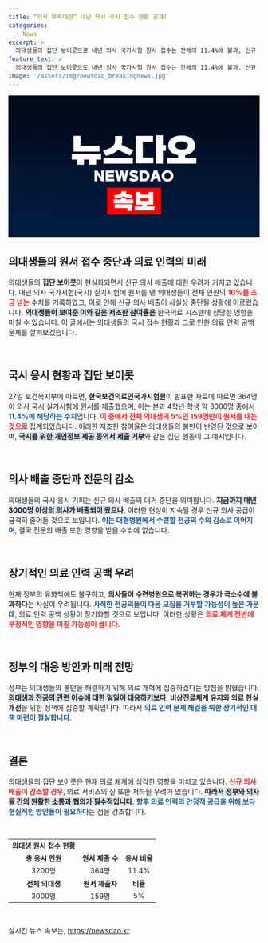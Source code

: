 ```yaml
---
title: “의사 부족대란” 내년 의사 국시 접수 현황 공개!
categories:
  - News
excerpt: >
  의대생들의 집단 보이콧으로 내년 의사 국가시험 원서 접수는 전체의 11.4%에 불과, 신규 의사 배출이 사실상 중단될 위기에 처했다. 정부의 의료 개혁에도 불구하고 인력 공백이 심화될 것으로 전망된다.
feature_text: >
  의대생들의 집단 보이콧으로 내년 의사 국가시험 원서 접수는 전체의 11.4%에 불과, 신규 의사 배출이 사실상 중단될 위기에 처했다. 정부의 의료 개혁에도 불구하고 인력 공백이 심화될 것으로 전망된다.
image: '/assets/img/newsdao_breakingnews.jpg'
---
```


<p><img src="/assets/img/newsdao_breakingnews.jpg" alt="ontimetimes 속보" /></p>

<h2 data-ke-size="size26">의대생들의 원서 접수 중단과 의료 인력의 미래</h2>

<p data-ke-size="size16">의대생들의 <b>집단 보이콧</b>이 현실화되면서 신규 의사 배출에 대한 우려가 커지고 있습니다. 내년 의사 국가시험(국시) 실기시험에 원서를 낸 의대생들이 전체 인원의 <b><span style="color: #ee2323;">10%를 조금 넘는</span></b> 수치를 기록하였고, 이로 인해 신규 의사 배출이 사실상 중단될 상황에 이르렀습니다. <b><span style="background-color: #21538527;">의대생들이 보여준 이와 같은 저조한 참여율은</span></b> 한국의료 시스템에 상당한 영향을 미칠 수 있습니다. 이 글에서는 의대생들의 국시 접수 현황과 그로 인한 의료 인력 공백 문제를 살펴보겠습니다.</p>

<p data-ke-size="size16">&nbsp;</p>

<h2 data-ke-size="size26">국시 응시 현황과 집단 보이콧</h2>

<p data-ke-size="size16">27일 보건복지부에 따르면, <b>한국보건의료인국가시험원</b>이 발표한 자료에 따르면 364명이 의사 국시 실기시험에 원서를 제출했으며, 이는 본과 4학년 학생 약 3000명 중에서 <b><span style="color: #1a5490;">11.4%에 해당하는 수치</span></b>입니다. <b><span style="color: #ee2323;">이 중에서 전체 의대생의 5%인 159명만이 원서를 내는 것으로</span></b> 집계되었습니다. 이러한 저조한 참여율은 의대생들의 불만이 반영된 것으로 보이며, <b><span style="background-color: #21538527;">국시를 위한 개인정보 제공 동의서 제출 거부</span></b>와 같은 집단 행동이 그 예시입니다.</p>

<p data-ke-size="size16">&nbsp;</p>

<h2 data-ke-size="size26">의사 배출 중단과 전문의 감소</h2>

<p data-ke-size="size16">의대생들의 국시 응시 기피는 신규 의사 배출의 대거 중단을 의미합니다. <b><span style="background-color: #21538527;">지금까지 매년 3000명 이상의 의사가 배출되어 왔으나</span></b>, 이러한 현상이 지속될 경우 신규 의사 공급이 급격히 줄어들 것으로 보입니다. <b><span style="color: #1a5490;"> 이는 대형병원에서 수련할 전공의 수의 감소로 이어지며</span></b>, 결국 전문의 배출 또한 영향을 받을 수밖에 없습니다.</p>

<p data-ke-size="size16">&nbsp;</p>

<h2 data-ke-size="size26">장기적인 의료 인력 공백 우려</h2>

<p data-ke-size="size16">현재 정부의 유화책에도 불구하고, <b>의사들이 수련병원으로 복귀하는 경우가 극소수에 불과하다</b>는 사실이 우려됩니다. <b><span style="color: #1a5490;">사직한 전공의들이 다음 모집을 거부할 가능성이 높은 가운데</span></b>, 의료 인력 공백 상황이 장기화할 것으로 보입니다. 이러한 상황은 <b><span style="color: #ee2323;">의료 체계 전반에 부정적인 영향을 미칠 가능성이 큽니다</span></b>.</p>

<p data-ke-size="size16">&nbsp;</p>

<h2 data-ke-size="size26">정부의 대응 방안과 미래 전망</h2>

<p data-ke-size="size16">정부는 의대생들의 불만을 해결하기 위해 의료 개혁에 집중하겠다는 방침을 밝혔습니다. <b><span style="background-color: #21538527;">의대생과 전공의 관련 이슈에 대한 일일이 대응하기보다</span></b>, <b>비상진료체계 유지와 의료 현실 개선</b>을 위한 정책에 집중할 계획입니다. 따라서 <b><span style="color: #1a5490;">의료 인력 문제 해결을 위한 장기적인 대책 마련이 절실합니다</span></b>.</p>

<p data-ke-size="size16">&nbsp;</p>

<h2 data-ke-size="size26">결론</h2>

<p data-ke-size="size16">의대생들의 집단 보이콧은 현재 의료 체계에 심각한 영향을 미치고 있습니다. <b><span style="color: #ee2323;">신규 의사 배출이 감소할 경우, </span></b>의료 서비스의 질 또한 저하될 우려가 있습니다. <b><span style="background-color: #21538527;">따라서 정부와 의사들 간의 원활한 소통과 협의가 필수적입니다</span></b>. <b><span style="color: #1a5490;">향후 의료 인력의 안정적 공급을 위해 보다 현실적인 방안들이 필요하다</span></b>는 점을 강조합니다.</p> 

<p data-ke-size="size16">&nbsp;</p>

<table>
  <tr>
    <td style="text-align: center; height: 17px;"><b>의대생 원서 접수 현황</b></td>
  </tr>
  <tr>
    <td style="text-align: center; height: 17px;"><b>총 응시 인원</b></td>
    <td style="text-align: center; height: 17px;"><b>원서 제출 수</b></td>
    <td style="text-align: center; height: 17px;"><b>응시 비율</b></td>
  </tr>
  <tr>
    <td style="text-align: center; height: 17px;">3200명</td>
    <td style="text-align: center; height: 17px;">364명</td>
    <td style="text-align: center; height: 17px;">11.4%</td>
  </tr>
  <tr>
    <td style="text-align: center; height: 17px;"><b> 전체 의대생</b></td>
    <td style="text-align: center; height: 17px;"><b> 원서 제출자</b></td>
    <td style="text-align: center; height: 17px;"><b>비율</b></td>
  </tr>
  <tr>
    <td style="text-align: center; height: 17px;">3000명</td>
    <td style="text-align: center; height: 17px;">159명</td>
    <td style="text-align: center; height: 17px;">5%</td>
  </tr>
</table>

<p data-ke-size="size16">&nbsp;</p>
실시간 뉴스 속보는, <a href="https://newsdao.kr" rel="dofollow">https://newsdao.kr</a>


